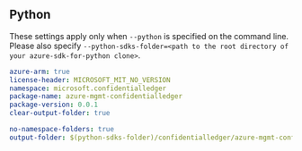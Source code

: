 ## Python
   
These settings apply only when `--python` is specified on the command line.
Please also specify `--python-sdks-folder=<path to the root directory of your azure-sdk-for-python clone>`.

```yaml $(python)
azure-arm: true
license-header: MICROSOFT_MIT_NO_VERSION
namespace: microsoft.confidentialledger
package-name: azure-mgmt-confidentialledger
package-version: 0.0.1
clear-output-folder: true
```

```yaml $(python)
no-namespace-folders: true
output-folder: $(python-sdks-folder)/confidentialledger/azure-mgmt-confidentialledger/azure/mgmt/confidentialledger
```

